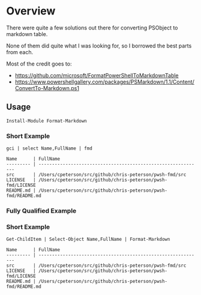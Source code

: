 # Overview

There were quite a few solutions out there for converting PSObject to markdown table.

None of them did quite what I was looking for, so I borrowed the best parts from each.

Most of the credit goes to:

* https://github.com/microsoft/FormatPowerShellToMarkdownTable
* https://www.powershellgallery.com/packages/PSMarkdown/1.1/Content/ConvertTo-Markdown.ps1

## Usage

`Install-Module Format-Markdown`
### Short Example

`gci | select Name,FullName | fmd`
```text
Name      | FullName
--------- | -------------------------------------------------------------
src       | /Users/cpeterson/src/github/chris-peterson/pwsh-fmd/src
LICENSE   | /Users/cpeterson/src/github/chris-peterson/pwsh-fmd/LICENSE
README.md | /Users/cpeterson/src/github/chris-peterson/pwsh-fmd/README.md
```

### Fully Qualified Example

### Short Example

`Get-ChildItem | Select-Object Name,FullName | Format-Markdown`
```text
Name      | FullName
--------- | -------------------------------------------------------------
src       | /Users/cpeterson/src/github/chris-peterson/pwsh-fmd/src
LICENSE   | /Users/cpeterson/src/github/chris-peterson/pwsh-fmd/LICENSE
README.md | /Users/cpeterson/src/github/chris-peterson/pwsh-fmd/README.md
```
